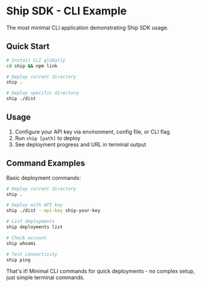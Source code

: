 # Ship SDK - CLI Example

The most minimal CLI application demonstrating Ship SDK usage.

## Quick Start

```bash
# Install CLI globally
cd ship && npm link

# Deploy current directory
ship .

# Deploy specific directory  
ship ./dist
```

## Usage

1. Configure your API key via environment, config file, or CLI flag
2. Run `ship [path]` to deploy
3. See deployment progress and URL in terminal output

## Command Examples

Basic deployment commands:

```bash
# Deploy current directory
ship .

# Deploy with API key
ship ./dist --api-key ship-your-key

# List deployments
ship deployments list

# Check account
ship whoami

# Test connectivity
ship ping
```

That's it! Minimal CLI commands for quick deployments - no complex setup, just simple terminal commands.